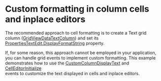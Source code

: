 # Custom formatting in column cells and inplace editors


<p>The recommended approach to cell formatting is to create a Text grid column (<a href="http://documentation.devexpress.com/#AspNet/clsDevExpressWebASPxGridViewGridViewDataTextColumntopic">GridViewDataTextColumn</a>) and set its <a href="http://documentation.devexpress.com/#AspNet/DevExpressWebASPxEditorsEditPropertiesBase_DisplayFormatStringtopic">PropertiesTextEdit.DisplayFormatString</a> property.</p><p>If, for some reason, this approach cannot be employed in your application, you can handle grid events to implement custom formatting. This example demonstrates how to use the <a href="http://documentation.devexpress.com/#AspNet/DevExpressWebASPxGridViewASPxGridView_CustomColumnDisplayTexttopic">CustomColumnDisplayText</a> and <a href="http://documentation.devexpress.com/#AspNet/DevExpressWebASPxGridViewASPxGridView_CellEditorInitializetopic">CellEditorInitialize</a><br />
events to customize the text displayed in cells and inplace editors.</p>

<br/>


